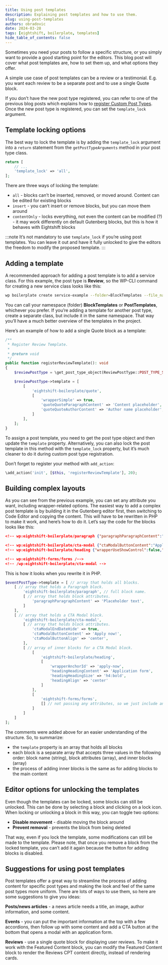 ```yaml
---
title: Using post templates
description: Explaining post templates and how to use them.
slug: using-post-templates
authors: obradovic
date: 2024-03-28
tags: [eightshift, boilerplate, templates]
hide_table_of_contents: false
---
```


Sometimes you need your posts to follow a specific structure, or you simply want to provide a good starting point for the editors. This blog post will cover what post templates are, how to set them up, and what options they offer.
<!--truncate-->

A simple use case of post templates can be a review or a testimonial. E.g. you want each review to be a separate post and to use a single Quote block.

If you don’t have the new post type registered, you can refer to one of the previous blog posts which explains how to [register Custom Post Types](/blog/using-cpts-and-taxonomies). Once the new post type is registered, you can set the `template_lock` argument.

## Template locking options

The best way to lock the template is by adding the `template_lock` argument into a `return` statement from the `getPostTypeArguments` method in your post type class.

```php
return [
	// ...
	'template_lock' => 'all',
];
```

There are three ways of locking the template:

- `all` - blocks can’t be inserted, removed, or moved around. Content can be edited for existing blocks
- `insert` - you can’t insert or remove blocks, but you can move them around
- `contentOnly` - locks everything, not even the content can be modified (?) - it may work differently on default Gutenberg blocks, but this is how it behaves with Eightshift blocks

:::note
It’s not mandatory to use `template_lock` if you’re using post templates. You can leave it out and have it fully unlocked to give the editors the freedom to modify the proposed template.
:::

## Adding a template

A recommended approach for adding a post template is to add a service class. For this example, the post type is **Review**, so the WP-CLI command for creating a new service class looks like this:

```bash
wp boilerplate create service-example --folder=BlockTemplates --file_name=ReviewTemplate
```

You can call your namespace (folder) **BlockTemplates** or **PostTemplates**, whichever you prefer. If you’re adding a template for another post type, create a separate class, but include it in the same namespace. That way you’ll have a much better overview of the templates in the project.

Here’s an example of how to add a single Quote block as a template:

```php
/**
 * Register Review Template.
 *
 * @return void
 */
public function registerReviewTemplate(): void
{
	$reviewPostType = \get_post_type_object(ReviewPostType::POST_TYPE_SLUG);

	$reviewPostType->template = [
		[
			'eightshift-boilerplate/quote',
			[
				'wrapperSimple' => true,
				'quoteQuoteParagraphContent' => 'Content placeholder',
				'quoteQuoteAuthorContent' => 'Author name placeholder',
			]
		],
	];
}
```

To assign a post template, you need to get the post type object and then update the `template` property. Alternatively, you can also lock the post template in this method with the `template_lock` property, but it’s much cleaner to do it during custom post type registration.

Don’t forget to register your method with `add_action`:

```php
\add_action('init', [$this, 'registerReviewTemplate'], 20);
```

## Building complex layouts

As you can see from the previous example, you can set any attribute you want, including wrapper-related options. The easiest way to add a complex post template is by building it in the Gutenberg editor first, then switching to Code Editor and copying the content. This will have to be rewritten in PHP to make it work, and here’s how to do it. Let’s say the code for the blocks looks like this:

```json
<!-- wp:eightshift-boilerplate/paragraph {"paragraphParagraphContent":"Placeholder text"} /-->

<!-- wp:eightshift-boilerplate/cta-modal {"ctaModalButtonContent":"Apply now!","ctaModalEndDateHide":true} -->
<!-- wp:eightshift-boilerplate/heading {"wrapperUseShowControl":false,"wrapperSimpleShowControl":false,"wrapperSimple":true,"wrapperAnchorId":"apply-now","headingHeadingContent":"Application form","headingHeadingSize":"h4:bold","headingAlign":"center"} /-->

<!-- wp:eightshift-forms/forms /-->
<!-- /wp:eightshift-boilerplate/cta-modal -->
```

This is how it looks when you rewrite it in PHP.

```php
$eventPostType->template = [ // array that holds all blocks.
	[ // array that holds a Paragraph block.
		'eightshift-boilerplate/paragraph', // full block name.
		[ // array that holds block attributes.
			'paragraphParagraphContent' => 'Placeholder text',
		]
	],
	[ // array that holds a CTA Modal block.
		'eightshift-boilerplate/cta-modal',
		[ // array that holds block attributes.
			'ctaModalEndDateHide' => true,
			'ctaModalButtonContent' => 'Apply now!',
			'ctaModalButtonAlign' => 'center',
		],
		[ // array of inner blocks for a CTA Modal block.
			[
				'eightshift-boilerplate/heading',
				[
					'wrapperAnchorId' => 'apply-now',
					'headingHeadingContent' => 'Application form',
					'headingHeadingSize' => 'h4:bold',
					'headingAlign' => 'center'
				]
			],
			[
				'eightshift-forms/forms',
				[] // not passing any attributes, so we just include an empty array.
			]
		]
	]
];
```

The comments were added above for an easier understanding of the structure. So, to summarize:

- the `template` property is an array that holds all blocks
- each block is a separate array that accepts three values in the following order: block name (string), block attributes (array), and inner blocks (array)
- the process of adding inner blocks is the same as for adding blocks to the main content

## Editor options for unlocking the templates

Even though the templates can be locked, some blocks can still be unlocked. This can be done by selecting a block and clicking on a lock icon. When locking or unlocking a block in this way, you can toggle two options:

- **Disable movement** - disable moving the block around
- **Prevent removal** - prevents the block from being deleted

That way, even if you lock the template, some modifications can still be made to the template. Please note, that once you remove a block from the locked template, you can’t add it again because the button for adding blocks is disabled.

## Suggestions for using post templates

Post templates offer a great way to streamline the process of adding content for specific post types and making the look and feel of the same post types more uniform. There are lots of ways to use them, so here are some suggestions to give you ideas:

**Posts/news articles** - a news article needs a title, an image, author information, and some content.

**Events** - you can put the important information at the top with a few accordions, then follow up with some content and add a CTA button at the bottom that opens a modal with an application form.

**Reviews** - use a single quote block for displaying user reviews. To make it work with the Featured Content block, you can modify the Featured Content block to render the Reviews CPT content directly, instead of rendering cards.
